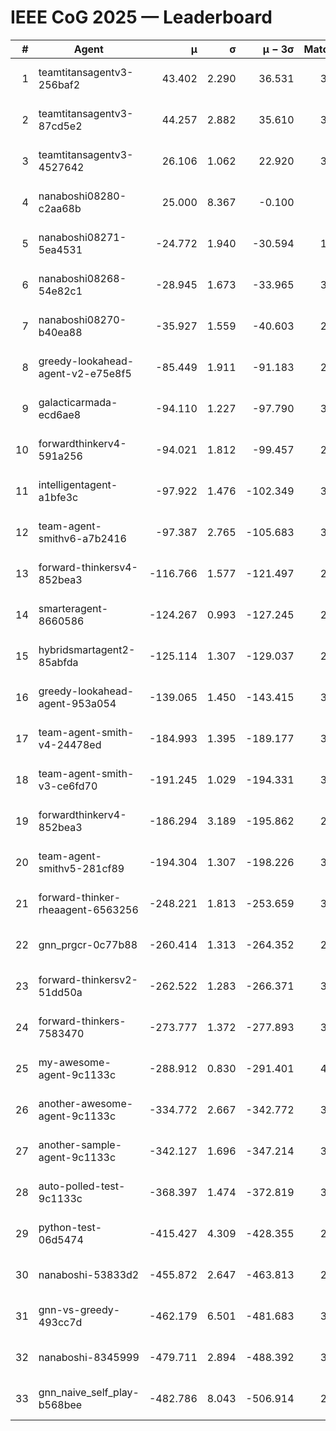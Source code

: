 # IEEE CoG 2025 — Leaderboard

| # | Agent | μ | σ | μ − 3σ | Matches | Updated |
|---:|---|---:|---:|---:|---:|---|
| 1 | teamtitansagentv3-256baf2 | 43.402 | 2.290 | 36.531 | 3476 | 2025-08-28 01:13 |
| 2 | teamtitansagentv3-87cd5e2 | 44.257 | 2.882 | 35.610 | 3420 | 2025-08-28 01:13 |
| 3 | teamtitansagentv3-4527642 | 26.106 | 1.062 | 22.920 | 3336 | 2025-08-28 01:13 |
| 4 | nanaboshi08280-c2aa68b | 25.000 | 8.367 | -0.100 | 80 | 2025-08-28 01:13 |
| 5 | nanaboshi08271-5ea4531 | -24.772 | 1.940 | -30.594 | 1760 | 2025-08-28 01:13 |
| 6 | nanaboshi08268-54e82c1 | -28.945 | 1.673 | -33.965 | 3118 | 2025-08-28 01:13 |
| 7 | nanaboshi08270-b40ea88 | -35.927 | 1.559 | -40.603 | 2258 | 2025-08-28 01:13 |
| 8 | greedy-lookahead-agent-v2-e75e8f5 | -85.449 | 1.911 | -91.183 | 2726 | 2025-08-28 01:13 |
| 9 | galacticarmada-ecd6ae8 | -94.110 | 1.227 | -97.790 | 3080 | 2025-08-28 01:13 |
| 10 | forwardthinkerv4-591a256 | -94.021 | 1.812 | -99.457 | 2785 | 2025-08-28 01:13 |
| 11 | intelligentagent-a1bfe3c | -97.922 | 1.476 | -102.349 | 3103 | 2025-08-28 01:13 |
| 12 | team-agent-smithv6-a7b2416 | -97.387 | 2.765 | -105.683 | 3700 | 2025-08-28 01:13 |
| 13 | forward-thinkersv4-852bea3 | -116.766 | 1.577 | -121.497 | 2862 | 2025-08-28 01:13 |
| 14 | smarteragent-8660586 | -124.267 | 0.993 | -127.245 | 2858 | 2025-08-28 01:13 |
| 15 | hybridsmartagent2-85abfda | -125.114 | 1.307 | -129.037 | 2929 | 2025-08-28 01:13 |
| 16 | greedy-lookahead-agent-953a054 | -139.065 | 1.450 | -143.415 | 3226 | 2025-08-28 01:13 |
| 17 | team-agent-smith-v4-24478ed | -184.993 | 1.395 | -189.177 | 3354 | 2025-08-28 01:13 |
| 18 | team-agent-smith-v3-ce6fd70 | -191.245 | 1.029 | -194.331 | 3614 | 2025-08-28 01:13 |
| 19 | forwardthinkerv4-852bea3 | -186.294 | 3.189 | -195.862 | 2537 | 2025-08-28 01:13 |
| 20 | team-agent-smithv5-281cf89 | -194.304 | 1.307 | -198.226 | 3580 | 2025-08-28 01:13 |
| 21 | forward-thinker-rheaagent-6563256 | -248.221 | 1.813 | -253.659 | 3564 | 2025-08-28 01:13 |
| 22 | gnn_prgcr-0c77b88 | -260.414 | 1.313 | -264.352 | 2920 | 2025-08-28 01:13 |
| 23 | forward-thinkersv2-51dd50a | -262.522 | 1.283 | -266.371 | 3724 | 2025-08-28 01:13 |
| 24 | forward-thinkers-7583470 | -273.777 | 1.372 | -277.893 | 3400 | 2025-08-28 01:13 |
| 25 | my-awesome-agent-9c1133c | -288.912 | 0.830 | -291.401 | 4360 | 2025-08-28 01:13 |
| 26 | another-awesome-agent-9c1133c | -334.772 | 2.667 | -342.772 | 3860 | 2025-08-28 01:13 |
| 27 | another-sample-agent-9c1133c | -342.127 | 1.696 | -347.214 | 3600 | 2025-08-28 01:13 |
| 28 | auto-polled-test-9c1133c | -368.397 | 1.474 | -372.819 | 3100 | 2025-08-28 01:13 |
| 29 | python-test-06d5474 | -415.427 | 4.309 | -428.355 | 2850 | 2025-08-28 01:13 |
| 30 | nanaboshi-53833d2 | -455.872 | 2.647 | -463.813 | 2940 | 2025-08-28 01:13 |
| 31 | gnn-vs-greedy-493cc7d | -462.179 | 6.501 | -481.683 | 3200 | 2025-08-28 01:13 |
| 32 | nanaboshi-8345999 | -479.711 | 2.894 | -488.392 | 3270 | 2025-08-28 01:13 |
| 33 | gnn_naive_self_play-b568bee | -482.786 | 8.043 | -506.914 | 2560 | 2025-08-28 01:13 |
